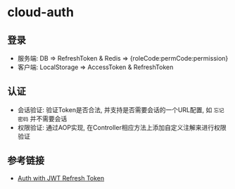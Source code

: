# cloud-auth

## 登录

- 服务端: DB => RefreshToken & Redis => {roleCode:permCode:permission}
- 客户端: LocalStorage => AccessToken & RefreshToken

## 认证

- 会话验证: 验证Token是否合法, 并支持是否需要会话的一个URL配置, 如 `忘记密码` 并不需要会话
- 权限验证: 通过AOP实现, 在Controller相应方法上添加自定义注解来进行权限验证

## 参考链接

- [Auth with JWT Refresh Token](https://solidgeargroup.com/en/refresh-token-with-jwt-authentication-node-js/)